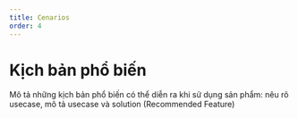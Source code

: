 ```yaml
---
title: Cenarios
order: 4
---
```


# Kịch bản phổ biến

Mô tả những kịch bản phổ biến có thể diễn ra khi sử dụng sản phẩm: nêu rõ usecase, mô tả usecase và solution (Recommended Feature)
